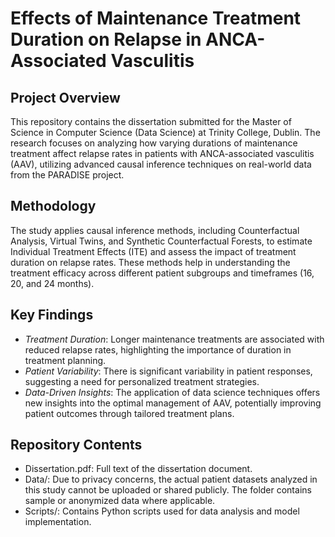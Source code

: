 # Effects of Maintenance Treatment Duration on Relapse in ANCA-Associated Vasculitis

## Project Overview
This repository contains the dissertation submitted for the Master of Science in Computer Science (Data Science) at Trinity College, Dublin. The research focuses on analyzing how varying durations of maintenance treatment affect relapse rates in patients with ANCA-associated vasculitis (AAV), utilizing advanced causal inference techniques on real-world data from the PARADISE project.

## Methodology
The study applies causal inference methods, including Counterfactual Analysis, Virtual Twins, and Synthetic Counterfactual Forests, to estimate Individual Treatment Effects (ITE) and assess the impact of treatment duration on relapse rates. These methods help in understanding the treatment efficacy across different patient subgroups and timeframes (16, 20, and 24 months).

## Key Findings
- *Treatment Duration*: Longer maintenance treatments are associated with reduced relapse rates, highlighting the importance of duration in treatment planning.
- *Patient Variability*: There is significant variability in patient responses, suggesting a need for personalized treatment strategies.
- *Data-Driven Insights*: The application of data science techniques offers new insights into the optimal management of AAV, potentially improving patient outcomes through tailored treatment plans.

## Repository Contents
- Dissertation.pdf: Full text of the dissertation document.
- Data/: Due to privacy concerns, the actual patient datasets analyzed in this study cannot be uploaded or shared publicly. The folder contains sample or anonymized data where applicable.
- Scripts/: Contains Python scripts used for data analysis and model implementation.
